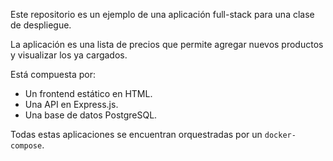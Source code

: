 Este repositorio es un ejemplo de una aplicación full-stack para una clase de despliegue.

La aplicación es una lista de precios que permite agregar nuevos productos y visualizar los ya cargados.

Está compuesta por:

* Un frontend estático en HTML.
* Una API en Express.js.
* Una base de datos PostgreSQL.

Todas estas aplicaciones se encuentran orquestradas por un `docker-compose`.